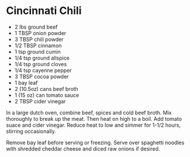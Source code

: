 # Cincinnati Chili

- 2 lbs ground beef
- 1 TBSP onion powder
- 3 TBSP chili powder
- 1/2 TBSP cinnamon
- 1 tsp ground cumin
- 1/4 tsp ground allspice
- 1/4 tsp ground cloves
- 1/4 tsp cayenne pepper
- 3 TBSP cocoa powder
- 1 bay leaf
- 2 (10.5oz) cans beef broth
- 1 (15 oz) can tomato sauce
- 2 TBSP cider vinegar

In a large dutch oven, combine beef, spices and cold beef broth. Mix
thoroughly to break up the meat. Then heat on high to a boil. Add
tomato suace and cider vinegar. Reduce heat to low and simmer for
1-1/2 hours, stirring occasionally. 

Remove bay leaf before serving or freezing. Serve over spaghetti noodles
with shredded cheddar cheese and diced raw onions if desired.

